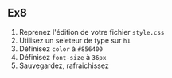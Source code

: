 Ex8
---

1. Reprenez l'édition de votre fichier `style.css`
2. Utilisez un seleteur de type sur `h1`
3. Définisez `color` à `#856400`
4. Définisez `font-size` à `36px`
5. Sauvegardez, rafraichissez
